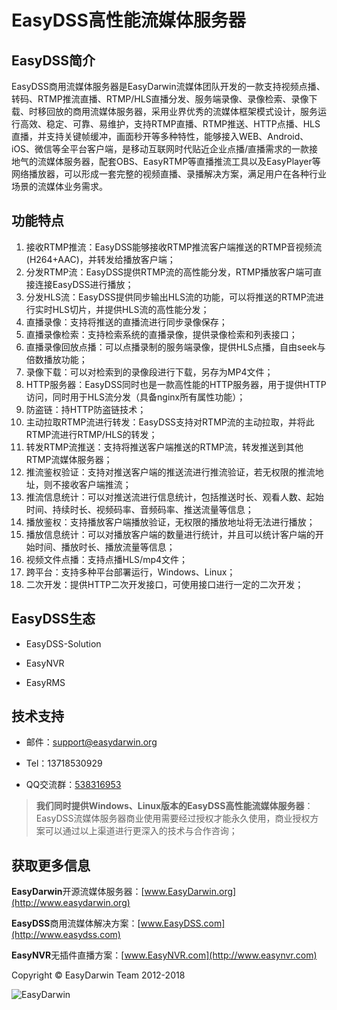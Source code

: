 <h1> EasyDSS高性能流媒体服务器 </h1>

## EasyDSS简介 ##

EasyDSS商用流媒体服务器是EasyDarwin流媒体团队开发的一款支持视频点播、转码、RTMP推流直播、RTMP/HLS直播分发、服务端录像、录像检索、录像下载、时移回放的商用流媒体服务器，采用业界优秀的流媒体框架模式设计，服务运行高效、稳定、可靠、易维护，支持RTMP直播、RTMP推送、HTTP点播、HLS直播，并支持关键帧缓冲，画面秒开等多种特性，能够接入WEB、Android、iOS、微信等全平台客户端，是移动互联网时代贴近企业点播/直播需求的一款接地气的流媒体服务器，配套OBS、EasyRTMP等直播推流工具以及EasyPlayer等网络播放器，可以形成一套完整的视频直播、录播解决方案，满足用户在各种行业场景的流媒体业务需求。

## 功能特点 ##

1. 接收RTMP推流：EasyDSS能够接收RTMP推流客户端推送的RTMP音视频流(H264+AAC)，并转发给播放客户端；
1. 分发RTMP流：EasyDSS提供RTMP流的高性能分发，RTMP播放客户端可直接连接EasyDSS进行播放；
1. 分发HLS流：EasyDSS提供同步输出HLS流的功能，可以将推送的RTMP流进行实时HLS切片，并提供HLS流的高性能分发；
1. 直播录像：支持将推送的直播流进行同步录像保存；
1. 直播录像检索：支持检索系统的直播录像，提供录像检索和列表接口；
1. 直播录像回放点播：可以点播录制的服务端录像，提供HLS点播，自由seek与倍数播放功能；
1. 录像下载：可以对检索到的录像段进行下载，另存为MP4文件；
1. HTTP服务器：EasyDSS同时也是一款高性能的HTTP服务器，用于提供HTTP访问，同时用于HLS流分发（具备nginx所有属性功能）；
1. 防盗链：持HTTP防盗链技术；
1. 主动拉取RTMP流进行转发：EasyDSS支持对RTMP流的主动拉取，并将此RTMP流进行RTMP/HLS的转发；
1. 转发RTMP流推送：支持将推送客户端推送的RTMP流，转发推送到其他RTMP流媒体服务器；
1. 推流鉴权验证：支持对推送客户端的推送流进行推流验证，若无权限的推流地址，则不接收客户端推流；
1. 推流信息统计：可以对推送流进行信息统计，包括推送时长、观看人数、起始时间、持续时长、视频码率、音频码率、推送流量等信息；
1. 播放鉴权：支持播放客户端播放验证，无权限的播放地址将无法进行播放；
1. 播放信息统计：可以对播放客户端的数量进行统计，并且可以统计客户端的开始时间、播放时长、播放流量等信息；
1. 视频文件点播：支持点播HLS/mp4文件；
1. 跨平台：支持多种平台部署运行，Windows、Linux；
1. 二次开发：提供HTTP二次开发接口，可使用接口进行一定的二次开发；

## EasyDSS生态 ##

- EasyDSS-Solution

- EasyNVR

- EasyRMS

## 技术支持 ##

- 邮件：[support@easydarwin.org](mailto:support@easydarwin.org) 

- Tel：13718530929

- QQ交流群：[538316953](https://jq.qq.com/?_wv=1027&k=5ovcEOi "EasyDSS")

> **我们同时提供Windows、Linux版本的EasyDSS高性能流媒体服务器**：EasyDSS流媒体服务器商业使用需要经过授权才能永久使用，商业授权方案可以通过以上渠道进行更深入的技术与合作咨询；


## 获取更多信息 ##

**EasyDarwin**开源流媒体服务器：[www.EasyDarwin.org](http://www.easydarwin.org)

**EasyDSS**商用流媒体解决方案：[www.EasyDSS.com](http://www.easydss.com)

**EasyNVR**无插件直播方案：[www.EasyNVR.com](http://www.easynvr.com)

Copyright &copy; EasyDarwin Team 2012-2018

![EasyDarwin](http://www.easydarwin.org/skin/easydarwin/images/wx_qrcode.jpg)